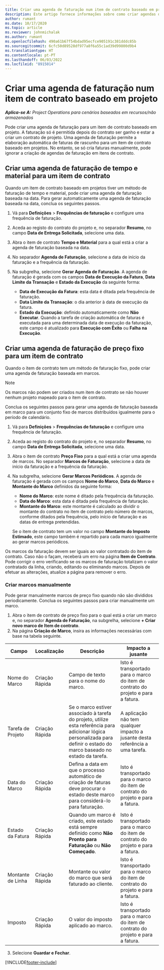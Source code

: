 ```yaml
---
title: Criar uma agenda de faturação num item de contrato baseado em projeto
description: Este artigo fornece informações sobre como criar agendas de faturas e marcos em itens de contrato.
author: rumant
ms.date: 10/17/2020
ms.topic: article
ms.reviewer: johnmichalak
ms.author: rumant
ms.openlocfilehash: 490a61b67f54bdad95ecfce905191c381dddc85b
ms.sourcegitcommit: 6cfc50d89528df977a8f6a55c1ad39d99800d9b4
ms.translationtype: HT
ms.contentlocale: pt-PT
ms.lasthandoff: 06/03/2022
ms.locfileid: "8915014"
---
```

# <a name="create-an-invoice-schedule-on-a-project-based-contract-line"></a>Criar uma agenda de faturação num item de contrato baseado em projeto 

_**Aplica-se A:** Project Operations para cenários baseados em recursos/não armazenados_

Pode criar uma agenda de faturação para um item de contrato baseado em projeto. A faturação só é permitida depois do contrato ser ganho e estar a criar um contrato de projeto. Uma agenda de faturação permite a elaboração automática de faturas de rascunho para um item de contrato baseado em projetos. No entanto, se só cria faturas manualmente, pode ignorar a criação de agendas de faturação em itens de contrato.

## <a name="create-a-time-and-material-invoice-schedule-for-a-contract-line"></a>Criar uma agenda de faturação de tempo e material para um item de contrato

Quando um item de contrato baseado em projetos tiver um método de faturação de tempo e material, pode criar uma agenda de faturação baseada na data. Para gerar automaticamente uma agenda de faturação baseada na data, conclua os seguintes passos.

1. Vá para **Definições** > **Frequências de faturação** e configure uma frequência de faturação.
2. Aceda ao registo do contrato do projeto e, no separador **Resumo**, no campo **Data de Entrega Solicitada**, selecione uma data.
3. Abra o item de contrato **Tempo e Material** para a qual está a criar a agenda de faturação baseada na data. 
4. No separador **Agenda de Faturação**, selecione a data de início da faturação e a frequência da faturação.
5. Na subgrelha, selecione **Gerar Agenda de Faturação**. A agenda de faturação é gerada com os campos **Data de Execução da Fatura**, **Data Limite da Transação** e **Estado da Execução** da seguinte forma:

    - **Data de Execução da Fatura**: esta data é ditada pela frequência de faturação.
    - **Data Limite da Transação**: o dia anterior à data de execução da fatura.
    - **Estado da Execução**: definido automaticamente como **Não Executar**. Quando a tarefa de criação automática de faturas é executada para uma determinada data de execução da faturação, este campo é atualizado para **Execução com Êxito** ou **Falha na Execução**.

## <a name="create-a-fixed-price-invoice-schedule-for-a-contract-line"></a>Criar uma agenda de faturação de preço fixo para um item de contrato

Quando o item de contrato tem um método de faturação fixo, pode criar uma agenda de faturação baseada em marcos. 

> [!NOTE]
> Os marcos não podem ser criados num item de contrato se não houver nenhum projeto mapeado para o item de contrato.

Conclua os seguintes passos para gerar uma agenda de faturação baseada em marco para um conjunto fixo de marcos distribuídos igualmente para o período de calendário.

1. Vá para **Definições** > **Frequências de faturação** e configure uma frequência de faturação.
2. Aceda ao registo do contrato do projeto e, no separador **Resumo**, no campo **Data de Entrega Solicitada**, selecione uma data.
3. Abra o item de contrato **Preço Fixo** para a qual está a criar uma agenda de marcos. No separador **Marcos de Faturação**, selecione a data de início da faturação e a frequência da faturação. 
4. Na subgrelha, selecione **Gerar Marcos Periódicos**. A agenda de faturação é gerada com os campos **Nome do Marco**, **Data do Marco** e **Montante do Marco** definidos da seguinte forma:

    - **Nome do Marco**: este nome é ditado pela frequência da faturação.
    - **Data do Marco**: esta data é ditada pela frequência de faturação.
    - **Montante do Marco**: este montante é calculado ao dividir o montante do contrato no item de contrato pelo número de marcos, conforme ditados pela frequência, pelo início de faturação e as datas de entrega pretendidas.

    Se o item de contrato tem um valor no campo **Montante do Imposto Estimado**, este campo também é repartido para cada marco igualmente ao gerar marcos periódicos.

Os marcos da faturação devem ser iguais ao valor contratado do item de contrato. Caso não o façam, receberá um erro na página **Item de Contrato**. Pode corrigir o erro verificando se os marcos de faturação totalizam o valor contratado da linha, criando, editando ou eliminando marcos. Depois de efetuar as alterações, atualize a página para remover o erro.

### <a name="manually-create-milestones"></a>Criar marcos manualmente

Pode gerar manualmente marcos de preço fixo quando não são divididos periodicamente. Conclua os seguintes passos para criar manualmente um marco.

1. Abra o item de contrato de preço fixo para o qual está a criar um marco e, no separador **Agenda de Faturação**, na subgrelha, selecione **+ Criar novo marco de Item de contrato**. 
2. Na página **Criação de Marco**, insira as informações necessárias com base na tabela seguinte.

| Campo | Localização | Descrição | Impacto a jusante |
| --- | --- | --- | --- |
| Nome do Marco | Criação Rápida | Campo de texto para o nome do marco. | Isto é transportado para o marco do item de contrato do projeto e para a fatura. |
| Tarefa de Projeto | Criação Rápida | Se o marco estiver associado à tarefa do projeto, utilize esta referência para adicionar lógica personalizada para definir o estado do marco baseado no estado da tarefa. | A aplicação não tem qualquer impacto a jusante desta referência a uma tarefa. |
| Data do Marco | Criação Rápida | Defina a data em que o processo automático de criação de faturas deve procurar o estado deste marco para considerá-lo para faturação. | Isto é transportado para o marco do item de contrato do projeto e para a fatura. |
| Estado da Fatura | Criação Rápida | Quando um marco é criado, este estado está sempre definido como **Não Pronto para Faturação** ou **Não Começado**. | Isto é transportado para o marco do item de contrato do projeto e para a fatura. |
| Montante de Linha | Criação Rápida | Montante ou valor do marco que será faturado ao cliente. | Isto é transportado para o marco do item de contrato do projeto e para a fatura. |
| Imposto | Criação Rápida | O valor do imposto aplicado ao marco. | Isto é transportado para o marco do item de contrato do projeto e para a fatura. |

3. Selecione **Guardar e Fechar**.


[!INCLUDE[footer-include](../includes/footer-banner.md)]